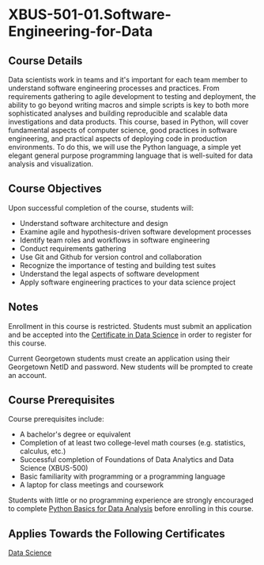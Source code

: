 # XBUS-501-01.Software-Engineering-for-Data

## Course Details
Data scientists work in teams and it's important for each team member to understand software engineering processes and practices. From requirements gathering to agile development to testing and deployment, the ability to go beyond writing macros and simple scripts is key to both more sophisticated analyses and building reproducible and scalable data investigations and data products. This course, based in Python, will cover fundamental aspects of computer science, good practices in software engineering, and practical aspects of deploying code in production environments. To do this, we will use the Python language, a simple yet elegant general purpose programming language that is well-suited for data analysis and visualization.

## Course Objectives
Upon successful completion of the course, students will:

* Understand software architecture and design
* Examine agile and hypothesis-driven software development processes
* Identify team roles and workflows in software engineering
* Conduct requirements gathering
* Use Git and Github for version control and collaboration
* Recognize the importance of testing and building test suites
* Understand the legal aspects of software development
* Apply software engineering practices to your data science project

## Notes
Enrollment in this course is restricted. Students must submit an application and be accepted into the [Certificate in Data Science](http://scs.georgetown.edu/programs_nc/CE0124/data-analytics) in order to register for this course.

Current Georgetown students must create an application using their Georgetown NetID and password. New students will be prompted to create an account.

## Course Prerequisites
Course prerequisites include:

* A bachelor's degree or equivalent
* Completion of at least two college-level math courses (e.g. statistics, calculus, etc.)
* Successful completion of Foundations of Data Analytics and Data Science (XBUS-500)
* Basic familiarity with programming or a programming language
* A laptop for class meetings and coursework

Students with little or no programming experience are strongly encouraged to complete [Python Basics for Data Analysis](http://scs.georgetown.edu/courses/1415/python-basics-for-data-analysis) before enrolling in this course.


## Applies Towards the Following Certificates
[Data Science](http://scs.georgetown.edu/programs/11193156&)
